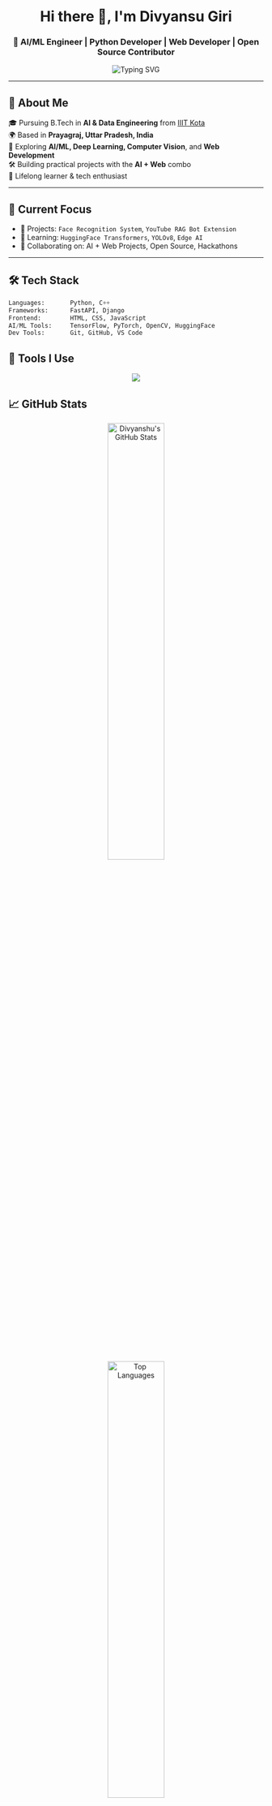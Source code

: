 <h1 align="center">Hi there 👋, I'm Divyansu Giri</h1>
<h3 align="center">🚀 AI/ML Engineer | Python Developer | Web Developer | Open Source Contributor</h3>

<p align="center">
  <img src="https://readme-typing-svg.demolab.com?font=Fira+Code&size=22&duration=4000&pause=1000&color=0AE2F2&center=true&vCenter=true&width=800&lines=Passionate+AI%2FML+Engineer;FastAPI+%7C+Django+Backend+Developer;Open+Source+Contributor+%7C+Tech+Explorer;Computer+Vision+%7C+Edge+AI+%7C+Generative+AI;Always+Learning+%F0%9F%92%AB" alt="Typing SVG" />
</p>

---

## 🧠 About Me

🎓 Pursuing B.Tech in **AI & Data Engineering** from [IIIT Kota](https://iiitkota.ac.in)  
🌍 Based in **Prayagraj, Uttar Pradesh, India**  
🧪 Exploring **AI/ML, Deep Learning, Computer Vision**, and **Web Development**  
🛠️ Building practical projects with the **AI + Web** combo  
🌱 Lifelong learner & tech enthusiast

---

## 🚀 Current Focus

- 🔭 Projects: `Face Recognition System`, `YouTube RAG Bot Extension`
- 📖 Learning: `HuggingFace Transformers`, `YOLOv8`, `Edge AI`
- 🤝 Collaborating on: AI + Web Projects, Open Source, Hackathons

---

## 🛠️ Tech Stack

```python
Languages:       Python, C++
Frameworks:      FastAPI, Django
Frontend:        HTML, CSS, JavaScript
AI/ML Tools:     TensorFlow, PyTorch, OpenCV, HuggingFace
Dev Tools:       Git, GitHub, VS Code
```

## 🔧 Tools I Use

<p align="center"> <img src="https://skillicons.dev/icons?i=python,cpp,fastapi,django,tensorflow,pytorch,opencv,html,css,js,git,github,vscode,linux" /> </p>

## 📈 GitHub Stats

<div align="center">

  <img src="https://github-readme-stats.vercel.app/api?username=Divyanshu-hash&show_icons=true&theme=tokyonight&hide_border=true" width="47%" alt="Divyanshu's GitHub Stats" />

  <!-- GitHub Streak temporarily removed due to outage -->

</div>

<br/>

<div align="center">

  <img src="https://github-readme-stats.vercel.app/api/top-langs/?username=Divyanshu-hash&layout=compact&theme=tokyonight&hide_border=true" width="47%" alt="Top Languages" />

</div>


## 📫 Let’s Connect
<p align="center"> <a href="mailto:rishugiri056@gmail.com"><img src="https://img.shields.io/badge/Gmail-D14836?style=for-the-badge&logo=gmail&logoColor=white"/></a> <a href="https://www.linkedin.com/in/divyanshu-giri-944b80332"><img src="https://img.shields.io/badge/LinkedIn-blue?style=for-the-badge&logo=linkedin&logoColor=white"/></a> <a href="https://github.com/Divyanshu-hash"><img src="https://img.shields.io/badge/GitHub-100000?style=for-the-badge&logo=github&logoColor=white"/></a> </p>

## 🙏 Thanks for Visiting!

<p align="center"> <img src="https://komarev.com/ghpvc/?username=Divyanshu-hash&style=flat-square&color=brightgreen" alt="Profile Views" /> </p> ```
